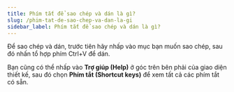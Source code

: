 ```yaml
---
title: Phím tắt để sao chép và dán là gì?
slug: /phim-tat-de-sao-chep-va-dan-la-gi
sidebar_label: Phím tắt để sao chép và dán là gì?
---
```


Để sao chép và dán, trước tiên hãy nhấp vào mục bạn muốn sao chép, sau đó nhấn tổ hợp phím Ctrl+V để dán.

Bạn cũng có thể nhấp vào **Trợ giúp (Help)** ở góc trên bên phải của giao diện thiết kế, sau đó chọn **Phím tắt (Shortcut keys)** để xem tất cả các phím tắt có sẵn.